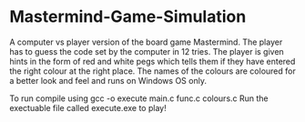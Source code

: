 # Mastermind-Game-Simulation
A computer vs player version of the board game Mastermind. The player has to guess the code set by the computer in 12 tries. The player is given hints in the form of red and white pegs which tells them if they have entered the right colour at the right place. The names of the colours are coloured for a better look and feel and runs on Windows OS only.

To run compile using
gcc -o execute main.c func.c colours.c
 Run the exectuable file called execute.exe to play!
